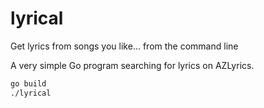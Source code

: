 # lyrical
Get lyrics from songs you like... from the command line


A very simple Go program searching for lyrics on AZLyrics.

```sh
go build
./lyrical
```
